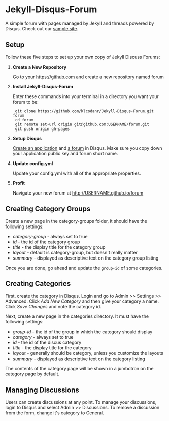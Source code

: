 Jekyll-Disqus-Forum
============

A simple forum with pages managed by Jekyll and threads powered by Disqus.  Check out our [sample site](http://klcodanr.github.io/Jekyll-Disqus-Forum/).

## Setup

Follow these five steps to set up your own copy of Jekyll Discuss Forums:

1. **Create a New Repository**

   Go to your https://github.com and create a new repository named forum

2. **Install Jekyll-Disqus-Forum**

    Enter these commands into your terminal in a directory you want your forum to be:

        git clone https://github.com/klcodanr/Jekyll-Disqus-Forum.git forum
        cd forum
        git remote set-url origin git@github.com:USERNAME/forum.git
        git push origin gh-pages

3. **Setup Disqus**

   [Create an application](http://help.disqus.com/customer/portal/articles/787016-how-to-create-an-api-application) and [a forum](http://help.disqus.com/customer/portal/articles/931017-registering-a-new-forum) in Disqus.  Make sure you copy down your application public key and forum short name.

4. **Update config.yml**

    Update your config.yml with all of the appropriate properties.

5. **Profit**

    Navigate your new forum at http://USERNAME.github.io/forum

## Creating Category Groups

Create a new page in the category-groups folder, it should have the following settings:

* *category-group* - always set to true
* *id* - the id of the category group
* *title* - the display title for the category group
* *layout* - default is category-group, but doesn't really matter
* *summary* - displayed as descriptive text on the category group listing

Once you are done, go ahead and update the `group-id` of some categories.

## Creating Categories

First, create the category in Disqus.  Login and go to Admin >> Settings >> Advanced.  Click *Add New Category* and then give your category a name.  Click *Save Changes* and note the category id.

Next, create a new page in the categories directory.  It must have the following settings:

* *group-id* - the id of the group in which the category should display
* *category* - always set to true
* *id* - the id of the discus category
* *title* - the display title for the category
* *layout* - generally should be category, unless you customize the layouts
* *summary* - displayed as descriptive text on the category listing

The contents of the category page will be shown in a jumbotron on the category page by default.

## Managing Discussions

Users can create discussions at any point.  To manage your discussions, login to Disqus and select Admin >> Discussions.  To remove a discussion from the form, change it's category to General.
